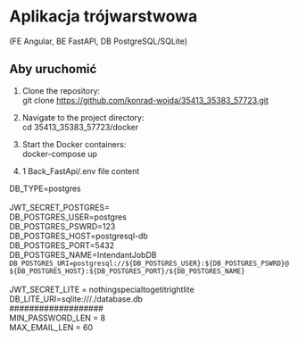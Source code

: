# Aplikacja trójwarstwowa

(FE Angular, BE FastAPI, DB PostgreSQL/SQLite)

## Aby uruchomić

1. Clone the repository: </br>
   git clone https://github.com/konrad-wojda/35413_35383_57723.git

2. Navigate to the project directory: </br>
   cd 35413_35383_57723/docker

3. Start the Docker containers: </br>
   docker-compose up

4. 1 Back_FastApi/.env file content</br>

DB_TYPE=postgres </br>
</br>
JWT_SECRET_POSTGRES= </br>
DB_POSTGRES_USER=postgres </br>
DB_POSTGRES_PSWRD=123 </br>
DB_POSTGRES_HOST=postgresql-db </br>
DB_POSTGRES_PORT=5432 </br>
DB_POSTGRES_NAME=IntendantJobDB </br>
`DB_POSTGRES_URI=postgresql://${DB_POSTGRES_USER}:${DB_POSTGRES_PSWRD}@${DB_POSTGRES_HOST}:${DB_POSTGRES_PORT}/${DB_POSTGRES_NAME}`</br>
</br>
JWT_SECRET_LITE = nothingspecialtogetitrightlite </br>
DB_LITE_URI=sqlite:///./database.db </br>
################### </br>
MIN_PASSWORD_LEN = 8 </br>
MAX_EMAIL_LEN = 60 </br>
